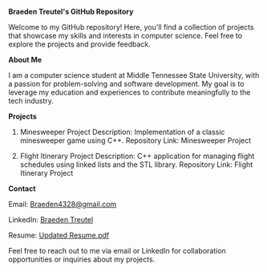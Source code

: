__Braeden Treutel's GitHub Repository__

Welcome to my GitHub repository! Here, you'll find a collection of projects that showcase my skills and interests in computer science. Feel free to explore the projects and provide feedback.


__About Me__

I am a computer science student at Middle Tennessee State University, with a passion for problem-solving and software development. My goal is to leverage my education and experiences to contribute meaningfully to the tech industry.


__Projects__

1. Minesweeper Project
Description: Implementation of a classic minesweeper game using C++.
Repository Link: Minesweeper Project

2. Flight Itinerary Project
Description: C++ application for managing flight schedules using linked lists and the STL library.
Repository Link: Flight Itinerary Project


__Contact__

Email: Braeden4328@gmail.com

LinkedIn: [Braeden Treutel](https://www.linkedin.com/in/braeden-treutel-b37542264/)

Resume: [Updated Resume.pdf](https://github.com/braeden512/braeden512/files/14625613/Updated.Resume.pdf)


Feel free to reach out to me via email or LinkedIn for collaboration opportunities or inquiries about my projects.
